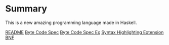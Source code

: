 # Summary

This is a new amazing programming language
made in Haskell.

[README](README.md)
[Byte Code Spec](ByteCodeSpec.md)
[Byte Code Spec Ex](ByteCodeSpecEx.md)
[Syntax Highlighting Extension](SyntaxHighlighting.md)
[BNF](BNF.md)
